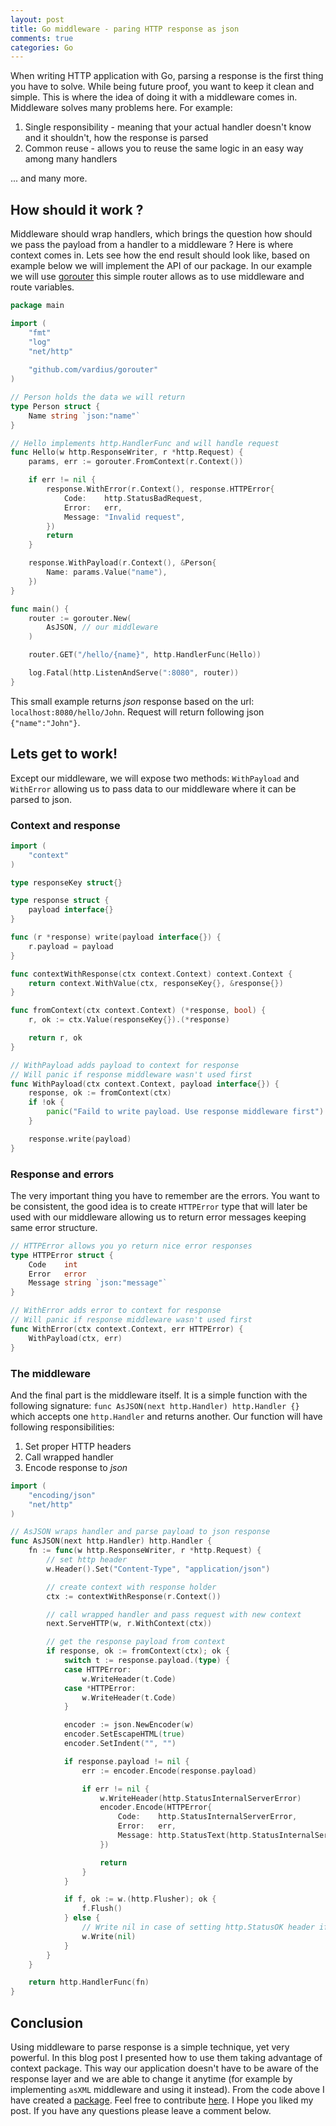 ```yaml
---
layout: post
title: Go middleware - paring HTTP response as json
comments: true
categories: Go
---
```


When writing HTTP application with Go, parsing a response is the first thing you have to solve. While being future proof, you want to keep it clean and simple. This is where the idea of doing it with a middleware comes in. Middleware solves many problems here. For example:
1. Single responsibility - meaning that your actual handler doesn't know and it shouldn't, how the response is parsed
2. Common reuse - allows you to reuse the same logic in an easy way among many handlers

... and many more.

## How should it work ?

Middleware should wrap handlers, which brings the question how should we pass the payload from a handler to a middleware ? Here is where context comes in. Lets see how the end result should look like, based on example below we will implement the API of our package. In our example we will use [gorouter](github.com/vardius/gorouter) this simple router allows as to use middleware and route variables.

```go
package main

import (
    "fmt"
    "log"
    "net/http"
	
    "github.com/vardius/gorouter"
)

// Person holds the data we will return
type Person struct {
	Name string `json:"name"`
}

// Hello implements http.HandlerFunc and will handle request
func Hello(w http.ResponseWriter, r *http.Request) {
	params, err := gorouter.FromContext(r.Context())

	if err != nil {
		response.WithError(r.Context(), response.HTTPError{
			Code:    http.StatusBadRequest,
			Error:   err,
			Message: "Invalid request",
		})
		return
	}

	response.WithPayload(r.Context(), &Person{
		Name: params.Value("name"),
	})
}

func main() {
    router := gorouter.New(
		AsJSON, // our middleware
    )

    router.GET("/hello/{name}", http.HandlerFunc(Hello))

    log.Fatal(http.ListenAndServe(":8080", router))
}
```

This small example returns *json* response based on the url: `localhost:8080/hello/John`. Request will return following json `{"name":"John"}`.

## Lets get to work!

Except our middleware, we will expose two methods: `WithPayload` and `WithError` allowing us to pass data to our middleware where it can be parsed to json.

### Context and response

```go
import (
	"context"
)

type responseKey struct{}

type response struct {
	payload interface{}
}

func (r *response) write(payload interface{}) {
	r.payload = payload
}

func contextWithResponse(ctx context.Context) context.Context {
	return context.WithValue(ctx, responseKey{}, &response{})
}

func fromContext(ctx context.Context) (*response, bool) {
	r, ok := ctx.Value(responseKey{}).(*response)

	return r, ok
}

// WithPayload adds payload to context for response
// Will panic if response middleware wasn't used first
func WithPayload(ctx context.Context, payload interface{}) {
	response, ok := fromContext(ctx)
	if !ok {
		panic("Faild to write payload. Use response middleware first")
	}

	response.write(payload)
}
```

### Response and errors

The very important thing you have to remember are the errors. You want to be consistent, the good idea is to create `HTTPError` type that will later be used with our middleware allowing us to return error messages keeping same error structure.

```go
// HTTPError allows you yo return nice error responses
type HTTPError struct {
	Code    int
	Error   error
	Message string `json:"message"`
}

// WithError adds error to context for response
// Will panic if response middleware wasn't used first
func WithError(ctx context.Context, err HTTPError) {
	WithPayload(ctx, err)
}
```

### The middleware

And the final part is the middleware itself. It is a simple function with the following signature: `func AsJSON(next http.Handler) http.Handler {}` which accepts one `http.Handler` and returns another. Our function will have following responsibilities:
1. Set proper HTTP headers
2. Call wrapped handler
3. Encode response to *json*

```go
import (
	"encoding/json"
	"net/http"
)

// AsJSON wraps handler and parse payload to json response
func AsJSON(next http.Handler) http.Handler {
	fn := func(w http.ResponseWriter, r *http.Request) {
		// set http header
		w.Header().Set("Content-Type", "application/json")

		// create context with response holder
		ctx := contextWithResponse(r.Context())

		// call wrapped handler and pass request with new context
		next.ServeHTTP(w, r.WithContext(ctx))

		// get the response payload from context
		if response, ok := fromContext(ctx); ok {
			switch t := response.payload.(type) {
			case HTTPError:
				w.WriteHeader(t.Code)
			case *HTTPError:
				w.WriteHeader(t.Code)
			}

			encoder := json.NewEncoder(w)
			encoder.SetEscapeHTML(true)
			encoder.SetIndent("", "")

			if response.payload != nil {
				err := encoder.Encode(response.payload)

				if err != nil {
					w.WriteHeader(http.StatusInternalServerError)
					encoder.Encode(HTTPError{
						Code:    http.StatusInternalServerError,
						Error:   err,
						Message: http.StatusText(http.StatusInternalServerError),
					})

					return
				}
			}

			if f, ok := w.(http.Flusher); ok {
				f.Flush()
			} else {
				// Write nil in case of setting http.StatusOK header if header not set
				w.Write(nil)
			}
		}
	}

	return http.HandlerFunc(fn)
}
```

## Conclusion

Using middleware to parse response is a simple technique, yet very powerful. In this blog post I presented how to use them taking advantage of context package. This way our application doesn't have to be aware of the response layer and we are able to change it anytime (for example by implementing `asXML` middleware and using it instead). From the code above I have created a [package](https://godoc.org/github.com/vardius/go-api-boilerplate/pkg/common/http/response). Feel free to contribute [here](github.com/vardius/go-api-boilerplate/pkg/common/http/response). I Hope you liked my post. If you have any questions please leave a comment below.